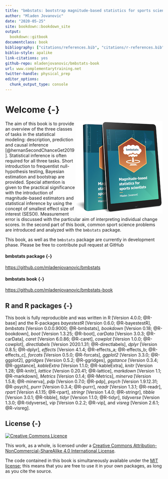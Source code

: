 ```yaml
--- 
title: "bmbstats: bootstrap magnitude-based statistics for sports scientists"
author: "Mladen Jovanovic"
date: "2020-05-25"
site: bookdown::bookdown_site
output: 
  bookdown::gitbook
documentclass: book
bibliography: ["citations/references.bib", "citations/r-references.bib"]
biblio-style: apalike
link-citations: yes
github-repo: mladenjovanovic/bmbstats-book
url: www.complementarytraining.net
twitter-handle: physical_prep
editor_options: 
  chunk_output_type: console
---
```



# Welcome {-}

<img src="figures/bmbstats-book-mockup-small.jpg" align="right" alt="Cover image" /></a>

The aim of this book is to provide an overview of the three classes of tasks in the statistical modeling: description, prediction and causal inference [@hernanSecondChanceGet2019]. Statistical inference is often required for all three tasks. Short introduction to frequentist null-hypothesis testing, Bayesian estimation and bootstrap are provided. Special attention is given to the practical significance with the introduction of magnitude-based estimators and statistical inference by using the concept of smallest effect size of interest (SESOI). Measurement error is discussed with the particular aim of interpreting individual change scores. In the second part of this book, common sport science problems are introduced and analyzed with the `bmbstats` package.

This book, as well as the `bmbstats` package are currently in development phase. Please be free to contribute pull request at GitHub

#### bmbstats package {-}

https://github.com/mladenjovanovic/bmbstats

#### bmbstats book {-}

https://github.com/mladenjovanovic/bmbstats-book

## R and R packages {-}

This book is fully reproducible and was written in R [Version 4.0.0; @R-base] and the R-packages *bayestestR* [Version 0.6.0; @R-bayestestR], *bmbstats* [Version 0.0.0.9000; @R-bmbstats], *bookdown* [Version 0.18; @R-bookdown], *boot* [Version 1.3.25; @R-boot], *carData* [Version 3.0.3; @R-carData], *caret* [Version 6.0.86; @R-caret], *cowplot* [Version 1.0.0; @R-cowplot], *directlabels* [Version 2020.1.31; @R-directlabels], *dplyr* [Version 0.8.5; @R-dplyr], *effects* [Version 4.1.4; @R-effects_a; @R-effects_b; @R-effects_c], *forcats* [Version 0.5.0; @R-forcats], *ggplot2* [Version 3.3.0; @R-ggplot2], *ggridges* [Version 0.5.2; @R-ggridges], *ggstance* [Version 0.3.4; @R-ggstance], *kableExtra* [Version 1.1.0; @R-kableExtra], *knitr* [Version 1.28; @R-knitr], *lattice* [Version 0.20.41; @R-lattice], *markdown* [Version 1.1; @R-markdown], *Metrics* [Version 0.1.4; @R-Metrics], *minerva* [Version 1.5.8; @R-minerva], *pdp* [Version 0.7.0; @R-pdp], *psych* [Version 1.9.12.31; @R-psych], *purrr* [Version 0.3.4; @R-purrr], *readr* [Version 1.3.1; @R-readr], *rpart* [Version 4.1.15; @R-rpart], *stringr* [Version 1.4.0; @R-stringr], *tibble* [Version 3.0.1; @R-tibble], *tidyr* [Version 1.1.0; @R-tidyr], *tidyverse* [Version 1.3.0; @R-tidyverse], *vip* [Version 0.2.2; @R-vip], and *visreg* [Version 2.6.1; @R-visreg].

## License {-}

<a rel="license" href="http://creativecommons.org/licenses/by-nc-sa/4.0/"><img alt="Creative Commons Licence" style="border-width:0" src="https://i.creativecommons.org/l/by-nc-sa/4.0/88x31.png" /></a>

This work, as a whole, is licensed under a <a rel="license" href="http://creativecommons.org/licenses/by-nc-sa/4.0/">Creative Commons Attribution-NonCommercial-ShareAlike 4.0 International License</a>.

The code contained in this book is simultaneously available under the [MIT license](https://opensource.org/licenses/MIT); this means that you are free to use it in your own packages, as long as you cite the source.
